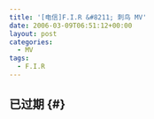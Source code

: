 ```yaml
---
title: '[电信]F.I.R &#8211; 刺鸟 MV'
date: 2006-03-09T06:51:12+00:00
layout: post
categories:
  - MV
tags:
  - F.I.R
---
```


## 已过期 {#}